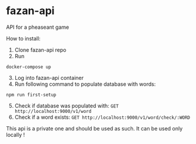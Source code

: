 # fazan-api
API for a pheaseant game

How to install:
1) Clone fazan-api repo
2) Run 
```
docker-compose up
```
3) Log into fazan-api container
4) Run following command to populate database with words:
```
npm run first-setup
```
5) Check if database was populated with: ```GET http://localhost:9000/v1/word```
6) Check if a word exists: ```GET http://localhost:9000/v1/word/check/:WORD```

This api is a private one and should be used as such. It can be used only locally ! 

